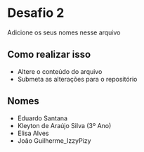 # Desafio 2

Adicione os seus nomes nesse arquivo


## Como realizar isso

- Altere o conteúdo do arquivo
- Submeta as alterações para o repositório

## Nomes

- Eduardo Santana
- Kleyton de Araújo Silva (3º Ano)
- Elisa Alves
- João Guilherme_IzzyPizy

